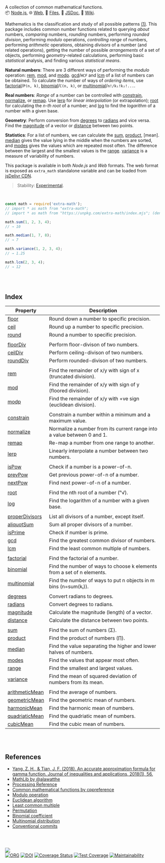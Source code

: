 A collection of common mathematical functions.<br>
📦 [Node.js](https://www.npmjs.com/package/extra-math),
🌐 [Web](https://www.npmjs.com/package/extra-math.web),
📜 [Files](https://unpkg.com/extra-math/),
📰 [JSDoc](https://nodef.github.io/extra-math/),
📘 [Wiki](https://github.com/nodef/extra-math/wiki/).

Mathematics is the classification and study of all possible patterns [(1)]. This
package includes common number functions related to querying *about* numbers,
*comparing* numbers, *rounding* numbers, performing *rounded division*,
performing *modulo* operations, *controlling range* of numbers, performing
*arithmetic* operations, obtaining *divisors* of a number (and related
operations), getting the number of possible *arrangements* of a set of objects,
performing *geometry*-related calculations, performing basic *statistical*
analysis, and finding various *statistical means*.

**Natural numbers**: There are 3 different ways of performing the *modulo*
operation: [rem], [mod], and [modp]. [gcd]/`HCF` and [lcm] of a list of numbers
can be obtained. To calculate the number of ways of *ordering items*, use
[factorial]/`P(n, k)`, [binomial]/`C(n, k)`, or [multinomial]/`n!/k₁!k₂!...`.

**Real numbers**: *Range* of a number can be controlled with [constrain],
[normalize], or [remap]. Use [lerp] for *linear interpolation* (or extrapolation);
[root] for calculating the *n-th root* of a number; and [log] to find the
*logarithm* of a number with a given base.

**Geometry**: Perform conversion from [degrees] to [radians] and vice versa.
Find the [magnitude] of a vector or [distance] between two points.

**Statistics**: For a list of numbers, we can calculate the [sum], [product],
[mean]. [median] gives the value lying in the middle when the numbers are
sorted, and [modes] gives the values which are repeated most often. The
difference between the largest and the smallest values is the [range].
[variance] is a measure of variability of numbers.

This package is available in both *Node.js* and *Web* formats. The web format is
exposed as `extra_math` standalone variable and can be loaded from [jsDelivr CDN].

[(1)]: https://en.wikipedia.org/wiki/Walter_Warwick_Sawyer
[jsDelivr CDN]: https://cdn.jsdelivr.net/npm/extra-math.web/index.js

> Stability: [Experimental](https://www.youtube.com/watch?v=L1j93RnIxEo).

<br>


```javascript
const math = require('extra-math');
// import * as math from "extra-math";
// import * as math from "https://unpkg.com/extra-math/index.mjs"; (deno)

math.sum(1, 2, 3, 4);
// → 10

math.median(1, 7, 8);
// → 7

math.variance(1, 2, 3, 4);
// → 1.25

math.lcm(2, 3, 4);
// → 12
```

<br>
<br>


## Index

| Property | Description |
|  ----  |  ----  |
| [floor] | Round down a number to specific precision. |
| [ceil] | Round up a number to specific precision. |
| [round] | Round a number to specific precision. |
|  |  |
| [floorDiv] | Perform floor-divison of two numbers. |
| [ceilDiv] | Perform ceiling-divison of two numbers. |
| [roundDiv] | Perform rounded-divison of two numbers. |
|  |  |
| [rem] | Find the remainder of x/y with sign of x (truncated division). |
| [mod] | Find the remainder of x/y with sign of y (floored division). |
| [modp] | Find the remainder of x/y with +ve sign (euclidean division). |
|  |  |
| [constrain] | Constrain a number within a minimum and a maximum value. |
| [normalize] | Normalize a number from its current range into a value between 0 and 1. |
| [remap] | Re-map a number from one range to another. |
| [lerp] | Linearly interpolate a number between two numbers. |
|  |  |
| [isPow] | Check if a number is a power-of-n. |
| [prevPow] | Get previous power-of-n of a number. |
| [nextPow] | Find next power-of-n of a number. |
|  |  |
| [root] | Find the nth root of a number (ⁿ√). |
| [log] | Find the logarithm of a number with a given base. |
|  |  |
| [properDivisors] | List all divisors of a number, except itself. |
| [aliquotSum] | Sum all proper divisors of a number. |
| [isPrime] | Check if number is prime. |
| [gcd] | Find the greatest common divisor of numbers. |
| [lcm] | Find the least common multiple of numbers. |
|  |  |
| [factorial] | Find the factorial of a number. |
| [binomial] | Find the number of ways to choose k elements from a set of n elements. |
| [multinomial] | Find the number of ways to put n objects in m bins (n=sum(kᵢ)). |
|  |  |
| [degrees] | Convert radians to degrees. |
| [radians] | Convert degrees to radians. |
| [magnitude] | Calculate the magnitude (length) of a vector. |
| [distance] | Calculate the distance between two points. |
|  |  |
| [sum] | Find the sum of numbers (Σ). |
| [product] | Find the product of numbers (∏). |
| [median] | Find the value separating the higher and lower halves of numbers. |
| [modes] | Find the values that appear most often. |
| [range] | Find the smallest and largest values. |
| [variance] | Find the mean of squared deviation of numbers from its mean. |
|  |  |
| [arithmeticMean] | Find the average of numbers. |
| [geometricMean] | Find the geometric mean of numbers. |
| [harmonicMean] | Find the harmonic mean of numbers. |
| [quadriaticMean] | Find the quadriatic mean of numbers. |
| [cubicMean] | Find the cubic mean of numbers. |

<br>
<br>


## References

- [Yang, Z. H., & Tian, J. F. (2018). An accurate approximation formula for gamma function. Journal of inequalities and applications, 2018(1), 56.](https://doi.org/10.1186/s13660-018-1646-6)
- [MathLib by @alawatthe](https://github.com/alawatthe/MathLib)
- [Processing Reference](https://processing.org/reference)
- [Common mathematical functions by cppreference](https://en.cppreference.com/w/cpp/numeric/math)
- [Modulo operation](https://en.wikipedia.org/wiki/Modulo_operation)
- [Euclidean algorithm](https://en.wikipedia.org/wiki/Euclidean_algorithm)
- [Least common multiple](https://en.wikipedia.org/wiki/Least_common_multiple)
- [Permutation](https://en.wikipedia.org/wiki/Permutation)
- [Binomial coefficient](https://en.wikipedia.org/wiki/Binomial_coefficient)
- [Multinomial distribution](https://en.wikipedia.org/wiki/Multinomial_distribution)
- [Conventional commits](https://www.conventionalcommits.org/en/v1.0.0-beta.2/)

<br>
<br>


[![](https://img.youtube.com/vi/dW8Cy6WrO94/maxresdefault.jpg)](https://www.youtube.com/watch?v=dW8Cy6WrO94)<br>
[![ORG](https://img.shields.io/badge/org-nodef-green?logo=Org)](https://nodef.github.io)
[![DOI](https://zenodo.org/badge/141781770.svg)](https://zenodo.org/badge/latestdoi/141781770)
[![Coverage Status](https://coveralls.io/repos/github/nodef/extra-math/badge.svg?branch=master)](https://coveralls.io/github/nodef/extra-math?branch=master)
[![Test Coverage](https://api.codeclimate.com/v1/badges/13d7102b0273f2a77c66/test_coverage)](https://codeclimate.com/github/nodef/extra-math/test_coverage)
[![Maintainability](https://api.codeclimate.com/v1/badges/13d7102b0273f2a77c66/maintainability)](https://codeclimate.com/github/nodef/extra-math/maintainability)


[floor]: https://nodef.github.io/extra-math/functions/floor.html
[ceil]: https://nodef.github.io/extra-math/functions/ceil.html
[round]: https://nodef.github.io/extra-math/functions/round.html
[floorDiv]: https://nodef.github.io/extra-math/functions/floorDiv.html
[ceilDiv]: https://nodef.github.io/extra-math/functions/ceilDiv.html
[roundDiv]: https://nodef.github.io/extra-math/functions/roundDiv.html
[rem]: https://nodef.github.io/extra-math/functions/rem.html
[mod]: https://nodef.github.io/extra-math/functions/mod.html
[modp]: https://nodef.github.io/extra-math/functions/modp.html
[constrain]: https://nodef.github.io/extra-math/functions/constrain.html
[normalize]: https://nodef.github.io/extra-math/functions/normalize.html
[remap]: https://nodef.github.io/extra-math/functions/remap.html
[lerp]: https://nodef.github.io/extra-math/functions/lerp.html
[isPow]: https://nodef.github.io/extra-math/functions/isPow.html
[prevPow]: https://nodef.github.io/extra-math/functions/prevPow.html
[nextPow]: https://nodef.github.io/extra-math/functions/nextPow.html
[root]: https://nodef.github.io/extra-math/functions/root.html
[log]: https://nodef.github.io/extra-math/functions/log.html
[properDivisors]: https://nodef.github.io/extra-math/functions/properDivisors.html
[aliquotSum]: https://nodef.github.io/extra-math/functions/aliquotSum.html
[isPrime]: https://nodef.github.io/extra-math/functions/isPrime.html
[gcd]: https://nodef.github.io/extra-math/functions/gcd.html
[lcm]: https://nodef.github.io/extra-math/functions/lcm.html
[factorial]: https://nodef.github.io/extra-math/functions/factorial.html
[binomial]: https://nodef.github.io/extra-math/functions/binomial.html
[multinomial]: https://nodef.github.io/extra-math/functions/multinomial.html
[degrees]: https://nodef.github.io/extra-math/functions/degrees.html
[radians]: https://nodef.github.io/extra-math/functions/radians.html
[magnitude]: https://nodef.github.io/extra-math/functions/magnitude.html
[distance]: https://nodef.github.io/extra-math/functions/distance.html
[sum]: https://nodef.github.io/extra-math/functions/sum.html
[product]: https://nodef.github.io/extra-math/functions/product.html
[median]: https://nodef.github.io/extra-math/functions/median.html
[modes]: https://nodef.github.io/extra-math/functions/modes.html
[range]: https://nodef.github.io/extra-math/functions/range.html
[variance]: https://nodef.github.io/extra-math/functions/variance.html
[arithmeticMean]: https://nodef.github.io/extra-math/functions/arithmeticMean.html
[geometricMean]: https://nodef.github.io/extra-math/functions/geometricMean.html
[harmonicMean]: https://nodef.github.io/extra-math/functions/harmonicMean.html
[quadriaticMean]: https://nodef.github.io/extra-math/functions/quadriaticMean.html
[cubicMean]: https://nodef.github.io/extra-math/functions/cubicMean.html
